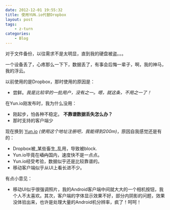 ```yaml
---
date: 2012-12-01 19:55:32
title: 使用YUN.io代替Dropbox
layout: post
tags:
    - z-turn
categories:
    - Blog
---
```

对于文件备份，以往需求不是太明显，直到我的硬盘被盗。。。

一个设备丢了，心疼那么一下下，数据丢了，有事会后悔一辈子，啊，我的神马，我的浮云。

以前使用的是Dropbox，那时使用的原因是：

* 尝鲜。_我是比较早的一批用户，没有之一。嗯，就这条，不用之一了！_ 

在Yun.io刚发布时，我为什么没用：

* 刚起步，怕各种不稳定。 **不靠谱数据丢失怎么办？**
* 那时支持的客户端少

现在换到 [Yun.io](https://www.yunio.com/index/url/code/RkZpYWFWVkJuWDdFVDNQMlhJR3FXcEtnL0NqeUZoQW45ZitkMCtyNWxkaEV0ZVUreEs2VDROUQ==) _(使用这个地址注册吧，我能得到200m)_，原因自我感觉还是有的：

* Dropbox被_某些畜生_乱用，导致被block.
* Yun.io毕竟在~~墙内~~国内，速度快不是一点点。
* Yun.io经受考验，数据似乎还是比较靠谱的。
* 移动客户端似乎从UI上看长进不少。

有点小意见：

* 移动UI似乎很强调照片，我的Android客户端中间就大大的一个相机按钮，我个人不太喜欢。其次，客户端的字体显示效果不好，部分内阴影的问题，效果没体验出来，也许是处理大量的Android机分辨率，疯了！呵呵！

